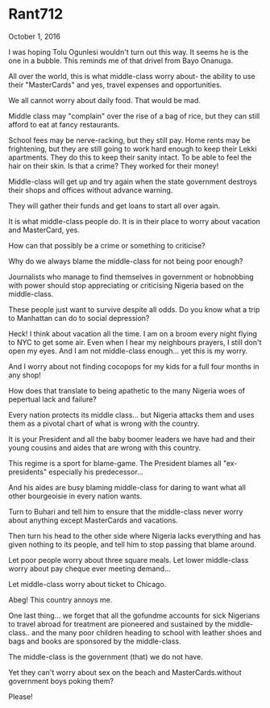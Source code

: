 # Rant712


October 1, 2016

I was hoping Tolu Ogunlesi wouldn't turn out this way. It seems he is the one in a bubble. This reminds me of that drivel from Bayo Onanuga. 

All over the world, this is what middle-class worry about- the ability to use their "MasterCards" and yes, travel expenses and opportunities. 

We all cannot worry about daily food. That would be mad.

Middle class may "complain" over the rise of a bag of rice, but they can still afford to eat at fancy restaurants. 

School fees may be nerve-racking, but they still pay. Home rents may be frightening, but they are still going to work hard enough to keep their Lekki apartments. They do this to keep their sanity intact. To be able to feel the hair on their skin. Is that a crime? They worked for their money!

Middle-class will get up and try again when the state government destroys their shops and offices without advance warning. 

They will gather their funds and get loans to start all over again.

It is what middle-class people do. It is in their place to worry about vacation and MasterCard, yes.

How can that possibly be a crime or something to criticise?

Why do we always blame the middle-class for not being poor enough?

Journalists who manage to find themselves in government or hobnobbing with power should stop appreciating or criticising Nigeria based on the middle-class.

These people just want to survive despite all odds. Do you know what a trip to Manhattan can do to social depression?

Heck! I think about vacation all the time. I am on a broom every night flying to NYC to get some air. Even when I hear my neighbours prayers, I still don't open my eyes. And I am not middle-class enough... yet this is my worry. 

And I worry about not finding cocopops for my kids for a full four months in any shop!

How does that translate to being apathetic to the many Nigeria woes of pepertual lack and failure?

Every nation protects its middle class... but Nigeria attacks them and uses them as a pivotal chart of what is wrong with the country. 

It is your President and all the baby boomer leaders we have had and their young cousins and aides that are wrong with this country.

This regime is a sport for blame-game. The President blames all "ex-presidents" especially his predecessor...

And his aides are busy blaming middle-class for daring to want what all other bourgeoisie in every nation wants.

Turn to Buhari and tell him to ensure that the middle-class never worry about anything except MasterCards and vacations.

Then turn his head to the other side where Nigeria lacks everything and has given nothing to its people, and tell him to stop passing that blame around.

Let poor people worry about three square meals. Let lower middle-class worry about pay cheque ever meeting demand...

Let middle-class worry about ticket to Chicago.

Abeg! This country annoys me.

One last thing... we forget that all the gofundme accounts for sick Nigerians to travel abroad for treatment are pioneered and sustained by the middle-class.. and the many poor children heading to school with leather shoes and bags and books are sponsored by the middle-class.

The middle-class is the government (that) we do not have.

Yet they can't worry about sex on the beach and MasterCards.without government boys poking them?

Please!